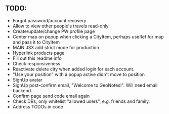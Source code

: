 ## TODO:

- Forgot password/account recovery
- Allow to view other people's travels read-only
- Create/update/change PW profile page
- Center map on popup when clicking a CityItem, perhaps useRef for map and pass it to CityItem
- MAIN.JSX add strict mode for production
- Hyperlink products page
- Fill out this readme info
- Check responsiveness
- Reactivate delete city when added login for each account.
- "Use your position" with a popup active didn't move to position
- SignUp avatar
- SignUp post-confirm email, "Welcome to GeoNotes!". Will need email backend.
- Confirm page send code email again
- Check DBs, only whitelist "allowed users", e.g. friends and family.
- Address TODOs in code
